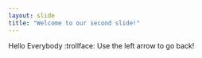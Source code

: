```yaml
---
layout: slide
title: "Welcome to our second slide!"
---
```

Hello Everybody :trollface:
Use the left arrow to go back!
